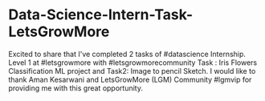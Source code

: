 # Data-Science-Intern-Task-LetsGrowMore
Excited to share that I've completed 2 tasks of #datascience Internship. Level 1 at #letsgrowmore with #letsgrowmorecommunity Task : Iris Flowers Classification ML project and Task2: Image to pencil Sketch. I would like to thank Aman Kesarwani and LetsGrowMore (LGM) Community #lgmvip for providing me with this great opportunity.
